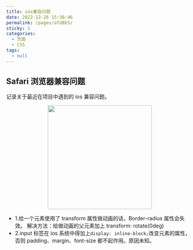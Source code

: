 ```yaml
---
title: ios兼容问题
date: 2022-12-26 15:38:46
permalink: /pages/afd8b5/
sticky: 1
categories:
  - 页面
  - CSS
tags:
  - null
---
```


## Safari 浏览器兼容问题

记录关于最近在项目中遇到的 ios 兼容问题。

<p align="center"><img src="https://cdn.jsdelivr.net/gh/caococos/resource-set@master/img/EYE1.png" width="280" style="cursor: zoom-in;"></p>
  
<!-- more -->

- 1.给一个元素使用了 transform 属性做动画的话，Border-radius 属性会失效。
  解决方法：给做动画的父元素加上 transform: rotate(0deg)
- 2.input 标签在 ios 系统中得加上`display: inline-block;`改变元素的属性，否则 padding、margin、font-size 都不起作用。原因未知。
